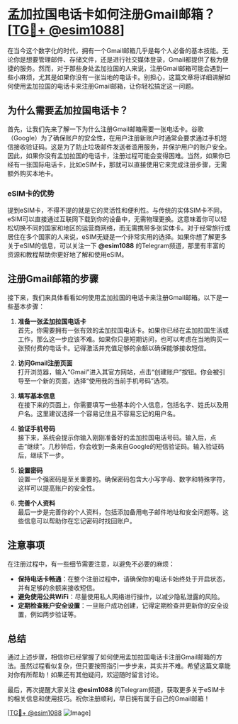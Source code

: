 # 孟加拉国电话卡如何注册Gmail邮箱？[[TG💪+ @esim1088](https://t.me/s/esim1088)]

在当今这个数字化的时代，拥有一个Gmail邮箱几乎是每个人必备的基本技能。无论你是想要管理邮件、存储文件，还是进行社交媒体登录，Gmail都提供了极为便捷的服务。然而，对于那些身处孟加拉国的人来说，注册Gmail邮箱可能会遇到一些小麻烦，尤其是如果你没有一张当地的电话卡。别担心，这篇文章将详细讲解如何使用孟加拉国的电话卡来注册Gmail邮箱，让你轻松搞定这一问题。

## 为什么需要孟加拉国电话卡？

首先，让我们先来了解一下为什么注册Gmail邮箱需要一张电话卡。谷歌（Google）为了确保账户的安全性，在用户注册新账户时通常会要求通过手机短信接收验证码。这是为了防止垃圾邮件发送者滥用服务，并保护用户的账户安全。因此，如果你没有孟加拉国的电话卡，注册过程可能会变得困难。当然，如果你已经有一张国际电话卡，比如eSIM卡，那就可以直接使用它来完成注册步骤，无需额外购买本地卡。

### eSIM卡的优势

提到eSIM卡，不得不提的就是它的灵活性和便利性。与传统的实体SIM卡不同，eSIM可以直接通过互联网下载到你的设备中，无需物理更换。这意味着你可以轻松切换不同的国家和地区的运营商网络，而无需携带多张实体卡。对于经常旅行或居住在多个国家的人来说，eSIM无疑是一个非常实用的选择。如果你想了解更多关于eSIM的信息，可以关注一下 **@esim1088** 的Telegram频道，那里有丰富的资源和教程帮助你更好地了解和使用eSIM。

## 注册Gmail邮箱的步骤

接下来，我们来具体看看如何使用孟加拉国的电话卡来注册Gmail邮箱。以下是一些基本步骤：

1. **准备一张孟加拉国电话卡**  
   首先，你需要拥有一张有效的孟加拉国电话卡。如果你已经在孟加拉国生活或工作，那么这一步应该不难。如果你只是短期访问，也可以考虑在当地购买一张预付费的电话卡。记得激活并充值足够的余额以确保能够接收短信。

2. **访问Gmail注册页面**  
   打开浏览器，输入“Gmail”进入其官方网站，点击“创建账户”按钮。你会被引导至一个新的页面，选择“使用我的当前手机号码”选项。

3. **填写基本信息**  
   在接下来的页面上，你需要填写一些基本的个人信息，包括名字、姓氏以及用户名。这里建议选择一个容易记住且不容易忘记的用户名。

4. **验证手机号码**  
   接下来，系统会提示你输入刚刚准备好的孟加拉国电话号码。输入后，点击“继续”。几秒钟后，你会收到一条来自Google的短信验证码。输入验证码后，继续下一步。

5. **设置密码**  
   设置一个强密码是至关重要的。确保密码包含大小写字母、数字和特殊字符，这样可以提高账户的安全性。

6. **完善个人资料**  
   最后一步是完善你的个人资料，包括添加备用电子邮件地址和安全问题等。这些信息可以帮助你在忘记密码时找回账户。

## 注意事项

在注册过程中，有一些细节需要注意，以避免不必要的麻烦：

- **保持电话卡畅通**：在整个注册过程中，请确保你的电话卡始终处于开启状态，并有足够的余额来接收短信。
- **避免使用公共WiFi**：尽量使用私人网络进行操作，以减少隐私泄露的风险。
- **定期检查账户安全设置**：一旦账户成功创建，记得定期检查并更新你的安全设置，例如两步验证等。

## 总结

通过上述步骤，相信你已经掌握了如何使用孟加拉国电话卡注册Gmail邮箱的方法。虽然过程看似复杂，但只要按照指引一步步来，其实并不难。希望这篇文章能对你有所帮助！如果还有其他疑问，欢迎随时留言讨论。

最后，再次提醒大家关注 **@esim1088** 的Telegram频道，获取更多关于eSIM卡的相关信息和使用技巧。祝你注册顺利，早日拥有属于自己的Gmail邮箱！

[[TG💪+ @esim1088](https://t.me/s/esim1088) ![Image](https://i.postimg.cc/4NQfJmqS/Snipaste-2025-05-13-00-14-12.png)]